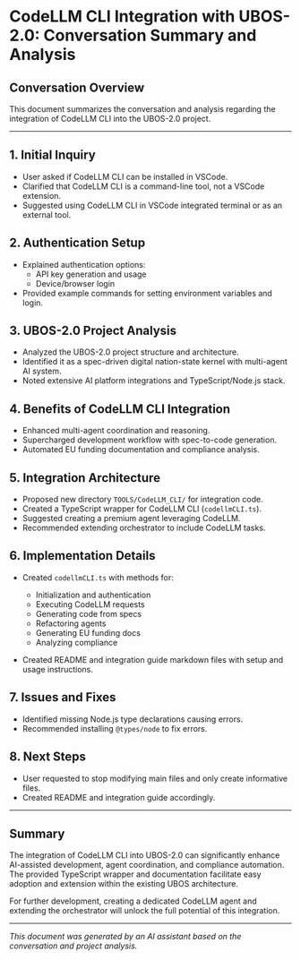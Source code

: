# CodeLLM CLI Integration with UBOS-2.0: Conversation Summary and Analysis

## Conversation Overview

This document summarizes the conversation and analysis regarding the integration of CodeLLM CLI into the UBOS-2.0 project.

---

## 1. Initial Inquiry

- User asked if CodeLLM CLI can be installed in VSCode.
- Clarified that CodeLLM CLI is a command-line tool, not a VSCode extension.
- Suggested using CodeLLM CLI in VSCode integrated terminal or as an external tool.

## 2. Authentication Setup

- Explained authentication options:
  - API key generation and usage
  - Device/browser login
- Provided example commands for setting environment variables and login.

## 3. UBOS-2.0 Project Analysis

- Analyzed the UBOS-2.0 project structure and architecture.
- Identified it as a spec-driven digital nation-state kernel with multi-agent AI system.
- Noted extensive AI platform integrations and TypeScript/Node.js stack.

## 4. Benefits of CodeLLM CLI Integration

- Enhanced multi-agent coordination and reasoning.
- Supercharged development workflow with spec-to-code generation.
- Automated EU funding documentation and compliance analysis.

## 5. Integration Architecture

- Proposed new directory `TOOLS/CodeLLM_CLI/` for integration code.
- Created a TypeScript wrapper for CodeLLM CLI (`codellmCLI.ts`).
- Suggested creating a premium agent leveraging CodeLLM.
- Recommended extending orchestrator to include CodeLLM tasks.

## 6. Implementation Details

- Created `codellmCLI.ts` with methods for:
  - Initialization and authentication
  - Executing CodeLLM requests
  - Generating code from specs
  - Refactoring agents
  - Generating EU funding docs
  - Analyzing compliance

- Created README and integration guide markdown files with setup and usage instructions.

## 7. Issues and Fixes

- Identified missing Node.js type declarations causing errors.
- Recommended installing `@types/node` to fix errors.

## 8. Next Steps

- User requested to stop modifying main files and only create informative files.
- Created README and integration guide accordingly.

---

## Summary

The integration of CodeLLM CLI into UBOS-2.0 can significantly enhance AI-assisted development, agent coordination, and compliance automation. The provided TypeScript wrapper and documentation facilitate easy adoption and extension within the existing UBOS architecture.

For further development, creating a dedicated CodeLLM agent and extending the orchestrator will unlock the full potential of this integration.

---

*This document was generated by an AI assistant based on the conversation and project analysis.*
